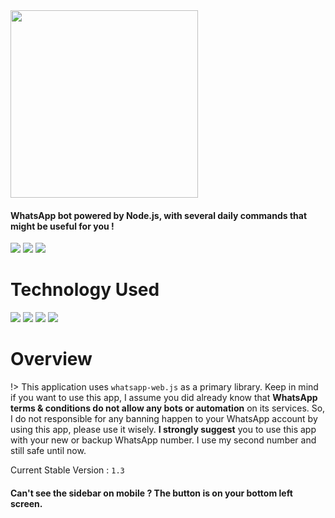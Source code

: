 <img width="300" height="300" src="https://i.ibb.co.com/7y1v1q4/hour.png">

#### WhatsApp bot powered by Node.js, with several daily commands that might be useful for you !

![](https://m3-markdown-badges.vercel.app/stars/1/1/gensart-x/sora-erlyana)
![](https://m3-markdown-badges.vercel.app/issues/6/1/gensart-x/sora-erlyana)
![](https://ziadoua.github.io/m3-Markdown-Badges/badges/LicenceCCBYSA/licenceccbysa1.svg)

# Technology Used <!-- {docsify-ignore} -->

![](https://ziadoua.github.io/m3-Markdown-Badges/badges/Axios/axios1.svg)
![](https://ziadoua.github.io/m3-Markdown-Badges/badges/JSON/json2.svg)
![](https://ziadoua.github.io/m3-Markdown-Badges/badges/NodeJS/nodejs1.svg)
![](https://ziadoua.github.io/m3-Markdown-Badges/badges/TypeScript/typescript1.svg)

# Overview <!-- {docsify-ignore} -->

!> This application uses `whatsapp-web.js` as a primary library. Keep in mind if you want to use this app, I assume you did already know that **WhatsApp terms & conditions do not allow any bots or automation** on its services. So, I do not responsible for any banning happen to your WhatsApp account by using this app, please use it wisely. **I strongly suggest** you to use this app with your new or backup WhatsApp number. I use my second number and still safe until now.

Current Stable Version : `1.3`

#### Can't see the sidebar on mobile ? The button is on your bottom left screen. <!-- {docsify-ignore} -->
